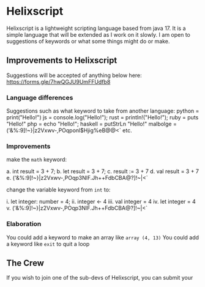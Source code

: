 # Helixscript
Helixscript is a lightweight scripting language based from java 17. It is a simple language that will be extended as I work on it slowly. I am open to suggestions of keywords or what some things might do or make. 

## Improvements to Helixscript
Suggestions will be accepted of anything below here: https://forms.gle/7hwQGJU9UmFFUdfb8 

### Language differences 
Suggestions such as what keyword to take from another language:
python = print("Hello!")
js = console.log("Hello!");
rust = println!("Hello!"); 
ruby = puts "Hello!"
php = echo "Hello!";
haskell = putStrLn "Hello!"
malbolge = ('&%:9]!~}|z2Vxwv-,POqponl$Hjig%eB@@<`
etc.

### Improvements 
make the `math` keyword:

a. int result = 3 + 7;
b. let result = 3 + 7;
c. result := 3 + 7
d. val result = 3 + 7
e. ('&%:9]!~}|z2Vxwv-,POqp3NlF.Jh++FdbCBA@?]!~|<`

change the variable keyword from `int` to:

i. let integer: number = 4;
ii. integer <- 4
iii. val integer = 4
iv. let integer = 4
v. ('&%:9]!~}|z2Vxwv-,POqp3NlF.Jh++FdbCBA@?]!~|<`

### Elaboration

You could add a keyword to make an array like `array (4, 13)`
You could add a keyword like `exit` to quit a loop

## The Crew
If you wish to join one of the sub-devs of Helixscript, you can submit your 
